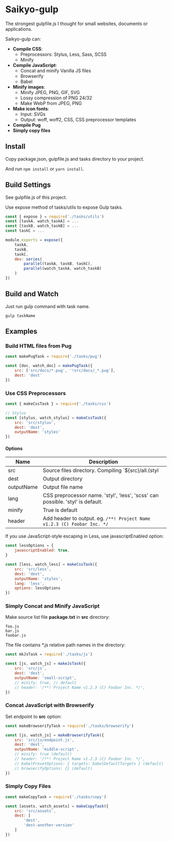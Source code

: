# Saikyo-gulp

The strongest gulpfile.js I thought for small websites, documents or applications.

Saikyo-gulp can:

- **Compile CSS**:
	- Preprocessors: Stylus, Less, Sass, SCSS
	- Minify
- **Compile JavaScript**:
	- Concat and minify Vanilla JS files
	- Browserify
	- Babel
- **Minify images**:
	- Minify JPEG, PNG, GIF, SVG
	- Lossy compression of PNG 24/32
	- Make WebP from JPEG, PNG
- **Make icon fonts**:
	- Input: SVGs
	- Output: woff, woff2, CSS, CSS preprocessor templates
- **Compile Pug**
- **Simply copy files**

## Install

Copy package.json, gulpfile.js and tasks directory to your project.

And run `npm install` or `yarn install`.

## Build Settings

See gulpfile.js of this project.

Use expose method of tasks/utils to expose Gulp tasks.

```JavaScript
const { expose } = require('./tasks/utils')
const [taskA, watch_taskA] = ...
const [taskB, watch_taskB] = ...
const taskC = ...

module.exports = expose({
	taskA,
	taskB,
	taskC,
	dev: series(
		parallel(taskA, taskB, taskC),
		parallel(watch_taskA, watch_taskB)
	)
})
```

## Build and Watch

Just run gulp command with task name.

```
gulp taskName
```

## Examples

### Build HTML files from Pug

```JavaScript
const makePugTask = require('./tasks/pug')

const [doc, watch_doc] = makePugTask({
	src: ['src/docs/*.pug', '!src/docs/_*.pug'],
	dest: 'dest'
})
```

### Use CSS Preprocessors

```JavaScript
const { makeCssTask } = require('./tasks/css')

// Stylus
const [stylus, watch_stylus] = makeCssTask({
	src: 'src/stylus',
	dest: 'dest',
	outputName: 'styles'
})
```

#### Options

| Name | Description |
| ---- | ----------- |
| src  | Source files directory. Compiling `${src}/all.(styl|less|scss)` |
| dest | Output directory |
| outputName | Output file name |
| lang | CSS preprocessor name. 'styl', 'less', 'scss' can possible. 'styl' is default. |
| minify | True is default |
| header | Add header to output. eg. `/**! Project Name v1.2.3 (C) Foobar Inc. */` |

If you use JavaScript-style escaping in Less, use javascriptEnabled option:

```JavaScript
const lessOptions = {
	javascriptEnabled: true,
}

const [less, watch_less] = makeCssTask({
	src: 'src/less',
	dest: 'dest',
	outputName: 'styles',
	lang: 'less',
	options: lessOptions
})
```

### Simply Concat and Minify JavaScript

Make source list file **package.txt** in **src** directory:

```
foo.js
bar.js
foobar.js
```

The file contains *.js relative path names in the directory:

```JavaScript
const mkJsTask = require('./tasks/js')

const [js, watch_js] = makeJsTask({
	src: 'src/js',
	dest: 'dest',
	outputName: 'small-script',
	// minify: true, // default
	// header: '/**! Project Name v1.2.3 (C) Foobar Inc. */',
})
```

### Concat JavaScript with Browserify

Set endpoint to **src** option:

```JavaScript
const makeBrowserifyTask = require('./tasks/browserify')

const [js, watch_js] = makeBrowserifyTask({
	src: 'src/js/endpoint.js',
	dest: 'dest',
	outputName: 'middle-script',
	// minify: true (default)
	// header: '/**! Project Name v1.2.3 (C) Foobar Inc. */',
	// babelPresetOptions: { targets: babelDefaultTargets } (default)
	// browserifyOptions: {} (default)
})
```

### Simply Copy Files

```JavaScript
const makeCopyTask = require('./tasks/copy')

const [assets, watch_assets] = makeCopyTask({
	src: 'src/assets',
	dest: [
		'dest',
		'dest-another-version'
	]
})
```

